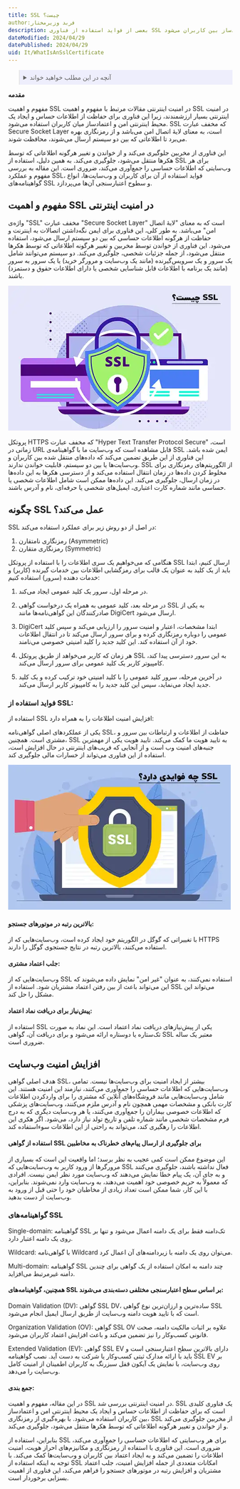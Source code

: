 ```yaml
---
title: SSL چیست؟
author:فربد وزیرمختار
description: بعضی از فواید استفاده از فناوری SSL در اینترنت، شامل حفاظت از اطلاعات حساس و ایجاد محیطی امن و اعتمادساز بین کاربران می‌شود. SSL که مخفف عبارت Secure Socket Layer است، به معنای لایهٔ اتصال امن می‌باشد و از رمزنگاری بهره می‌برد تا اطلاعاتی که بین دو سیستم ارسال می‌شوند، محافظت شوند
dateModified: 2024/04/29
datePublished: 2024/04/29
uid: It/WhatIsAnSslCertificate
---
```

<blockquote style="background-color:#eeeefc; padding:0.5rem">

<details>
  <summary>آنچه در این مطلب خواهید خواند</summary>
  <ul>
    <li>مفهوم SSL چیست؟</li>
    <li>چگونه SSL عمل می‌کند؟</li>
    <li>فواید استفاده از SSL</li>
    <li>افزایش امنیت وب‌سایت</li>
    <li>گواهینامه‌های SSL</li>
    <li>جمع بندی</li>
  </ul>
</details>

</blockquote>

**مقدمه**

 مفهوم و اهمیت SSL در امنیت اینترنتی 
مقالات مرتبط با مفهوم و اهمیت SSL در امنیت اینترنتی بسیار ارزشمندند، زیرا این فناوری برای حفاظت از اطلاعات حساس و ایجاد یک محیط اینترنتی امن و اعتمادساز میان کاربران استفاده می‌شود. SSL که مخفف عبارت Secure Socket Layer است، به معنای لایهٔ اتصال امن می‌باشد و از رمزنگاری بهره می‌برد تا اطلاعاتی که بین دو سیستم ارسال می‌شوند، محافظت شوند. 

این فناوری از مخربین جلوگیری می‌کند و از خواندن و تغییر هرگونه اطلاعاتی که توسط هکرها منتقل می‌شود، جلوگیری می‌کند. به همین دلیل، استفاده از SSL برای هر وب‌سایتی که اطلاعات حساسی را جمع‌آوری می‌کند، ضروری است.
این مقاله به بررسی مفهوم و عملکرد SSL، فواید استفاده از آن برای کاربران و وب‌سایت‌ها، انواع گواهینامه‌های SSL و سطوح اعتبارسنجی آن‌ها می‌پردازد.

## مفهوم و اهمیت SSL در امنیت اینترنتی 

واژه‌ی "SSL" مخفف عبارت "Secure Socket Layer" است که به معنای "لایهٔ اتصال امن" می‌باشد. به طور کلی، این فناوری برای ایمن نگه‌داشتن اتصالات به اینترنت و حفاظت از هرگونه اطلاعات حساسی که بین دو سیستم ارسال می‌شود، استفاده می‌شود. 
این فناوری از خواندن توسط مخربین و تغییر هرگونه اطلاعاتی که توسط هکرها منتقل می‌شود، از جمله جزئیات شخصی، جلوگیری می‌کند. دو سیستم می‌توانند شامل یک سرور و یک سرویس‌گیرنده (مانند یک وب‌سایت و مرورگر خرید) یا یک سرور به سرور (مانند یک برنامه با اطلاعات قابل شناسایی شخصی یا دارای اطلاعات حقوق و دستمزد) باشند.

![SSL چیست؟](./Images/WhatIsSsl.webp)

پروتکل HTTPS که مخفف عبارت "Hyper Text Transfer Protocol Secure" است، زمانی در URL قابل مشاهده است که وب‌سایت ما با گواهینامه‌ی SSL ایمن شده باشد.
این فناوری از این طریق تضمین می‌کند که داده‌های منتقل شده بین کاربران و وب‌سایت‌ها یا بین دو سیستم، قابلیت خواندن ندارند. SSL از الگوریتم‌های رمزنگاری برای مخلوط کردن داده‌ها در زمان انتقال استفاده می‌کند و از دسترسی هکرها به این داده‌ها در زمان ارسال، جلوگیری می‌کند. این داده‌ها ممکن است شامل اطلاعات شخصی یا حساسی مانند شماره کارت اعتباری، ایمیل‌های شخصی یا حرفه‌ای، نام و آدرس باشند.

## چگونه SSL عمل می‌کند؟
SSL در اصل از دو روش زیر برای عملکرد استفاده می‌کند:
1. رمزنگاری نامتقارن (Asymmetric)
2. رمزنگاری متقارن (Symmetric)

هنگامی که می‌خواهیم یک سری اطلاعات را با استفاده از پروتکل SSL ارسال کنیم، ابتدا باید از یک کلید به عنوان یک قالب برای رمزگشایی اطلاعات بین خدمات گیرنده (کاربر) و خدمات دهنده (سرور) استفاده کنیم:

1. در مرحله اول، سرور یک کلید عمومی ایجاد می‌کند.

2. در مرحله بعد، کلید عمومی به همراه یک درخواست گواهی SSL به یکی از صادرکنندگان این گواهی‌نامه‌ها مانند DigiCert ارسال می‌شود.

3. DigiCert ابتدا مشخصات، اعتبار و امنیت سرور را ارزیابی می‌کند و سپس کلید عمومی را دوباره رمزنگاری کرده و برای سرور ارسال می‌کند تا در انتقال اطلاعات خود از آن استفاده کند. این کلید جدید را کلید امنیتی خصوصی می‌نامند.

4. هر زمان که کاربر می‌خواهد از طریق پروتکل SSL به این سرور دسترسی پیدا کند، کامپیوتر کاربر یک کلید عمومی برای سرور ارسال می‌کند.

5. در آخرین مرحله، سرور کلید عمومی را با کلید امنیتی خود ترکیب کرده و یک کلید جدید ایجاد می‌نماید، سپس این کلید جدید را به کامپیوتر کاربر ارسال می‌کند.

### فواید استفاده از SSL:


استفاده از SSL افزایش امنیت اطلاعات را به همراه دارد:

یکی از عملکردهای اصلی گواهی‌نامه SSL، حفاظت از اطلاعات و ارتباطات بین سرور و مشتری است. همچنین، SSL به تایید هویت ما کمک می‌کند. 
تایید هویت یکی از مهمترین جنبه‌های امنیت وب است و از آنجایی که فریب‌های اینترنتی در حال افزایش است، استفاده از این فناوری می‌تواند از خسارات مالی جلوگیری کند.

![ SSL چه فوایدی دارد؟](./Images/WhatAreTheBenefitsOfSsl.webp)

#### بالاترین رتبه در موتورهای جستجو:

با تغییراتی که گوگل در الگوریتم خود ایجاد کرده است، وب‌سایت‌هایی که از HTTPS استفاده می‌کنند، بالاترین رتبه در نتایج جستجوی گوگل را دارند.

#### جلب اعتماد مشتری:

وب‌سایت‌هایی که از SSL استفاده نمی‌کنند، به عنوان "غیر امن" نمایش داده می‌شوند که این می‌تواند باعث از بین رفتن اعتماد مشتریان شود. استفاده از SSL می‌تواند این مشکل را حل کند.

#### پیش‌نیاز برای دریافت نماد اعتماد:

استفاده از SSL یکی از پیش‌نیازهای دریافت نماد اعتماد است. این نماد به صورت تک‌ستاره یا دوستاره ارائه می‌شود و برای دریافت آن، گواهی SSL معتبر یک ساله ضروری است.

## افزایش امنیت وب‌سایت

هدف اصلی گواهی SSL، بیشتر از ایجاد امنیت برای وب‌سایت‌ها نیست. تمامی وب‌سایت‌هایی که اطلاعات حساسی را جمع‌آوری می‌کنند، نیازمند این امنیت هستند. این شامل وب‌سایت‌هایی مانند فروشگاه‌های آنلاین که مشتری را برای واردکردن اطلاعات کارت بانکی و مشخصات مهمی همچون نام و آدرس ملزم می‌کنند، وب‌سایت‌های پزشکی که اطلاعات خصوصی بیماران را جمع‌آوری می‌کنند، یا هر وب‌سایت دیگری که به درج فرم مشخصات شخصی مانند شماره تلفن و تاریخ تولد نیاز دارد، می‌شود. اگر هکری این اطلاعات را رهگیری کند، می‌تواند به راحتی از این اطلاعات سوءاستفاده کند.

#### استفاده از گواهی SSL برای جلوگیری از ارسال پیام‌های خطرناک به مخاطبین

این موضوع ممکن است کمی عجیب به نظر برسد؛ اما واقعیت این است که بسیاری از مرورگرها از ورود کاربر به وب‌سایت‌هایی که SSL فعال نداشته باشند، جلوگیری می‌کنند و به جای آن، یک پیام خطا نمایش می‌دهند که وب‌سایت مورد نظر ایمن نیست. افرادی که معمولاً به حریم خصوصی‌ خود اهمیت می‌دهند، به وب‌سایت وارد نمی‌شوند. بنابراین، با این کار، شما ممکن است تعداد زیادی از مخاطبان خود را حتی قبل از ورود به وب‌سایت از دست بدهید.

### گواهینامه‌های SSL

Single-domain: گواهینامه SSL تک‌دامنه فقط برای یک دامنه اعمال می‌شود و تنها بر روی یک دامنه اعتبار دارد.

Wildcard: با گواهی‌نامه Wildcard می‌توان روی یک دامنه با زیردامنه‌های آن اعمال کرد.

Multi-domain: گواهینامه SSL چند دامنه به امکان استفاده از یک گواهی برای چندین دامنه غیرمرتبط می‌افزاید.

#### همچنین، گواهینامه‌های SSL بر اساس سطح اعتبارسنجی مختلفی دسته‌بندی می‌شوند:

Domain Validation (DV): گواهی SSL DV، ساده‌ترین و ارزان‌ترین نوع گواهی SSL است که با تایید هویت دامنه وب‌سایت از طریق ارسال ایمیل انجام می‌شود.

Organization Validation (OV): گواهی SSL OV علاوه بر اثبات مالکیت دامنه، صحت قانونی کسب‌وکار را نیز تضمین می‌کند و باعث افزایش اعتماد کاربران می‌شود.

Extended Validation (EV): گواهی SSL EV دارای بالاترین سطح اعتبارسنجی است و باید با ارائه مدارک ثبتی کسب‌وکار یا شرکت به دست آید. نصب گواهینامه SSL EV بر روی وب‌سایت، با نمایش یک آیکون قفل سبزرنگ به کاربران اطمینان از امنیت کامل وب‌سایت را می‌دهد.

#### جمع بندی:

در این مقاله، مفهوم و اهمیت SSL در امنیت اینترنتی بررسی شد. SSL یک فناوری کلیدی است که برای حفاظت از اطلاعات حساس و ایجاد یک محیط اینترنتی امن و اعتمادساز بین کاربران استفاده می‌شود. با بهره‌گیری از رمزنگاری، SSL از مخربین جلوگیری می‌کند و از خواندن و تغییر هرگونه اطلاعاتی که توسط هکرها منتقل می‌شود، جلوگیری می‌کند. 

بنابراین، استفاده از SSL برای هر وب‌سایتی که اطلاعات حساسی را جمع‌آوری می‌کند، ضروری است. این فناوری با استفاده از رمزنگاری و مکانیزم‌های احراز هویت، امنیت اطلاعات را تضمین می‌کند و به ایجاد اعتماد بین کاربران و وب‌سایت‌ها کمک می‌کند. با توجه به اینکه استفاده از SSL امکانات متعددی از جمله افزایش امنیت، جلب اعتماد مشتریان و افزایش رتبه در موتورهای جستجو را فراهم می‌کند، این فناوری از اهمیت بسزایی برخوردار است.
